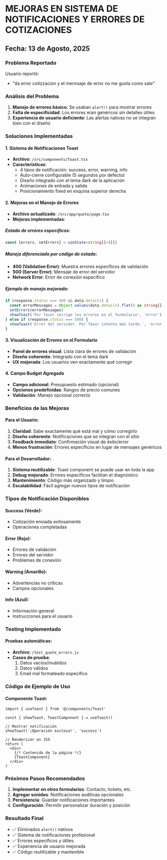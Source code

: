 # MEJORAS EN SISTEMA DE NOTIFICACIONES Y ERRORES DE COTIZACIONES

## Fecha: 13 de Agosto, 2025

### Problema Reportado
Usuario reportó:
- "da error cotizzacion y el mennsaje de error no me gusta como sale"

### Análisis del Problema
1. **Manejo de errores básico**: Se usaban `alert()` para mostrar errores
2. **Falta de especificidad**: Los errores eran genéricos sin detalles útiles
3. **Experiencia de usuario deficiente**: Las alertas nativas no se integran bien con el diseño

### Soluciones Implementadas

#### 1. Sistema de Notificaciones Toast
- **Archivo**: `/src/components/Toast.tsx`
- **Características**:
  - 4 tipos de notificación: success, error, warning, info
  - Auto-cierre configurable (5 segundos por defecto)
  - Diseño integrado con el tema dark de la aplicación
  - Animaciones de entrada y salida
  - Posicionamiento fixed en esquina superior derecha

#### 2. Mejoras en el Manejo de Errores
- **Archivo actualizado**: `/src/app/quote/page.tsx`
- **Mejoras implementadas**:

##### Estado de errores específicos:
```typescript
const [errors, setErrors] = useState<string[]>([])
```

##### Manejo diferenciado por código de estado:
- **400 (Validation Error)**: Muestra errores específicos de validación
- **500 (Server Error)**: Mensaje de error del servidor
- **Network Error**: Error de conexión específico

##### Ejemplo de manejo mejorado:
```typescript
if (response.status === 400 && data.details) {
  const errorMessages = Object.values(data.details).flat() as string[]
  setErrors(errorMessages)
  showToast('Por favor corrige los errores en el formulario', 'error')
} else if (response.status === 500) {
  showToast('Error del servidor. Por favor intenta más tarde.', 'error')
}
```

#### 3. Visualización de Errores en el Formulario
- **Panel de errores visual**: Lista clara de errores de validación
- **Diseño coherente**: Integrado con el tema dark
- **UX mejorada**: Los usuarios ven exactamente qué corregir

#### 4. Campo Budget Agregado
- **Campo adicional**: Presupuesto estimado (opcional)
- **Opciones predefinidas**: Rangos de precio comunes
- **Validación**: Manejo opcional correcto

### Beneficios de las Mejoras

#### Para el Usuario:
1. **Claridad**: Sabe exactamente qué está mal y cómo corregirlo
2. **Diseño coherente**: Notificaciones que se integran con el sitio
3. **Feedback inmediato**: Confirmación visual de éxito/error
4. **Menos frustración**: Errores específicos en lugar de mensajes genéricos

#### Para el Desarrollador:
1. **Sistema reutilizable**: Toast component se puede usar en toda la app
2. **Debug mejorado**: Errores específicos facilitan el diagnóstico
3. **Mantenimiento**: Código más organizado y limpio
4. **Escalabilidad**: Fácil agregar nuevos tipos de notificación

### Tipos de Notificación Disponibles

#### Success (Verde):
- Cotización enviada exitosamente
- Operaciones completadas

#### Error (Rojo):
- Errores de validación
- Errores del servidor
- Problemas de conexión

#### Warning (Amarillo):
- Advertencias no críticas
- Campos opcionales

#### Info (Azul):
- Información general
- Instrucciones para el usuario

### Testing Implementado

#### Pruebas automáticas:
- **Archivo**: `/test_quote_errors.js`
- **Casos de prueba**:
  1. Datos vacíos/inválidos
  2. Datos válidos
  3. Email mal formateado específico

### Código de Ejemplo de Uso

#### Componente Toast:
```tsx
import { useToast } from '@/components/Toast'

const { showToast, ToastComponent } = useToast()

// Mostrar notificación
showToast('¡Operación exitosa!', 'success')

// Renderizar en JSX
return (
  <div>
    {/* Contenido de la página */}
    {ToastComponent}
  </div>
)
```

### Próximos Pasos Recomendados

1. **Implementar en otros formularios**: Contacto, tickets, etc.
2. **Agregar sonidos**: Notificaciones auditivas opcionales
3. **Persistencia**: Guardar notificaciones importantes
4. **Configuración**: Permitir personalizar duración y posición

### Resultado Final
- ✅ Eliminados `alert()` nativos
- ✅ Sistema de notificaciones profesional
- ✅ Errores específicos y útiles
- ✅ Experiencia de usuario mejorada
- ✅ Código reutilizable y mantenible
